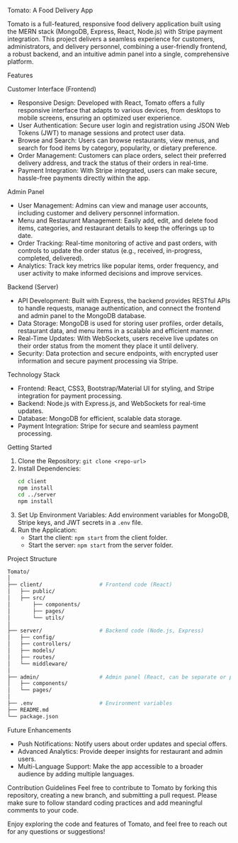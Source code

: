  Tomato: A Food Delivery App

Tomato is a full-featured, responsive food delivery application built using the MERN stack (MongoDB, Express, React, Node.js) with Stripe payment integration. This project delivers a seamless experience for customers, administrators, and delivery personnel, combining a user-friendly frontend, a robust backend, and an intuitive admin panel into a single, comprehensive platform. 

 Features

 Customer Interface (Frontend)
- Responsive Design: Developed with React, Tomato offers a fully responsive interface that adapts to various devices, from desktops to mobile screens, ensuring an optimized user experience.
- User Authentication: Secure user login and registration using JSON Web Tokens (JWT) to manage sessions and protect user data.
- Browse and Search: Users can browse restaurants, view menus, and search for food items by category, popularity, or dietary preference.
- Order Management: Customers can place orders, select their preferred delivery address, and track the status of their orders in real-time.
- Payment Integration: With Stripe integrated, users can make secure, hassle-free payments directly within the app.
  
 Admin Panel
- User Management: Admins can view and manage user accounts, including customer and delivery personnel information.
- Menu and Restaurant Management: Easily add, edit, and delete food items, categories, and restaurant details to keep the offerings up to date.
- Order Tracking: Real-time monitoring of active and past orders, with controls to update the order status (e.g., received, in-progress, completed, delivered).
- Analytics: Track key metrics like popular items, order frequency, and user activity to make informed decisions and improve services.

 Backend (Server)
- API Development: Built with Express, the backend provides RESTful APIs to handle requests, manage authentication, and connect the frontend and admin panel to the MongoDB database.
- Data Storage: MongoDB is used for storing user profiles, order details, restaurant data, and menu items in a scalable and efficient manner.
- Real-Time Updates: With WebSockets, users receive live updates on their order status from the moment they place it until delivery.
- Security: Data protection and secure endpoints, with encrypted user information and secure payment processing via Stripe.

 Technology Stack
- Frontend: React, CSS3, Bootstrap/Material UI for styling, and Stripe integration for payment processing.
- Backend: Node.js with Express.js, and WebSockets for real-time updates.
- Database: MongoDB for efficient, scalable data storage.
- Payment Integration: Stripe for secure and seamless payment processing.

 Getting Started
1. Clone the Repository: `git clone <repo-url>`
2. Install Dependencies: 
   ```bash
   cd client
   npm install
   cd ../server
   npm install
   ```
3. Set Up Environment Variables: Add environment variables for MongoDB, Stripe keys, and JWT secrets in a `.env` file.
4. Run the Application:
   - Start the client: `npm start` from the client folder.
   - Start the server: `npm start` from the server folder.

 Project Structure
```bash
Tomato/
│
├── client/                  # Frontend code (React)
│   ├── public/
│   ├── src/
│       ├── components/
│       ├── pages/
│       └── utils/
│
├── server/                  # Backend code (Node.js, Express)
│   ├── config/
│   ├── controllers/
│   ├── models/
│   ├── routes/
│   └── middleware/
│
├── admin/                   # Admin panel (React, can be separate or part of client)
│   ├── components/
│   └── pages/
│
├── .env                     # Environment variables
├── README.md
└── package.json
```

 Future Enhancements
- Push Notifications: Notify users about order updates and special offers.
- Advanced Analytics: Provide deeper insights for restaurant and admin users.
- Multi-Language Support: Make the app accessible to a broader audience by adding multiple languages.

 Contribution Guidelines
Feel free to contribute to Tomato by forking this repository, creating a new branch, and submitting a pull request. Please make sure to follow standard coding practices and add meaningful comments to your code.

Enjoy exploring the code and features of Tomato, and feel free to reach out for any questions or suggestions!
